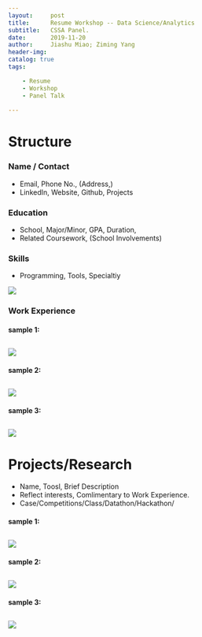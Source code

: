 ```yaml
---
layout:     post
title:      Resume Workshop -- Data Science/Analytics 
subtitle:   CSSA Panel.
date:       2019-11-20
author:     Jiashu Miao; Ziming Yang
header-img: 
catalog: true
tags:

    - Resume
    - Workshop
    - Panel Talk
    
---
```



# Structure 

### Name / Contact 
- Email, Phone No., (Address,)
- LinkedIn, Website, Github, Projects

### Education
- School, Major/Minor, GPA, Duration, 
- Related Coursework, (School Involvements)

### Skills
- Programming, Tools, Specialtiy

![](https://michaelmiaomiao.github.io/webfile/R1.jpg)

### Work Experience

#### sample 1:
![](https://michaelmiaomiao.github.io/webfile/R3.jpg)
-------------------

#### sample 2:
![](https://michaelmiaomiao.github.io/webfile/R2.jpg)
-------------------

#### sample 3:
![](https://michaelmiaomiao.github.io/webfile/R4.jpg)
-------------------

# Projects/Research

- Name, Toosl, Brief Description
- Reflect interests, Comlimentary to Work Experience.
- Case/Competitions/Class/Datathon/Hackathon/


#### sample 1:
![](https://michaelmiaomiao.github.io/webfile/R5.jpg)
-------------------

#### sample 2:
![](https://michaelmiaomiao.github.io/webfile/R6.jpg)
-------------------

#### sample 3:
![](https://michaelmiaomiao.github.io/webfile/R7.jpg)
-------------------



